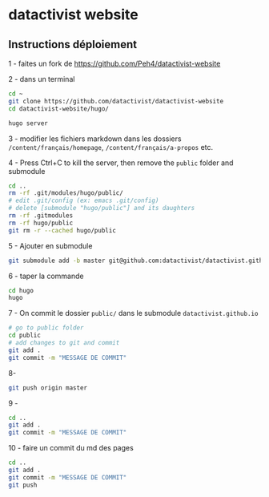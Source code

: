 # datactivist website


## Instructions déploiement

1 - faites un fork de https://github.com/Peh4/datactivist-website

2 - dans un terminal
```sh
cd ~
git clone https://github.com/datactivist/datactivist-website
cd datactivist-website/hugo/

hugo server
```

3 - modifier les fichiers markdown dans les dossiers
`/content/français/homepage`, `/content/français/a-propos` etc.

4 - Press Ctrl+C to kill the server, then remove the `public` folder and submodule
```sh
cd ..
rm -rf .git/modules/hugo/public/
# edit .git/config (ex: emacs .git/config)
# delete [submodule "hugo/public"] and its daughters
rm -rf .gitmodules
rm -rf hugo/public
git rm -r --cached hugo/public
```

5 - Ajouter en submodule
```sh
git submodule add -b master git@github.com:datactivist/datactivist.github.io.git hugo/public
```

6 - taper la commande
```sh
cd hugo
hugo
```

7 - On commit le dossier `public/` dans le submodule `datactivist.github.io`
```sh
# go to public folder
cd public
# add changes to git and commit
git add .
git commit -m "MESSAGE DE COMMIT"
```

8-
```sh
git push origin master
```

9 -
```sh
cd ..
git add .
git commit -m "MESSAGE DE COMMIT"
```

10 - faire un commit du md des pages
```sh
cd ..
git add .
git commit -m "MESSAGE DE COMMIT"
git push
```
